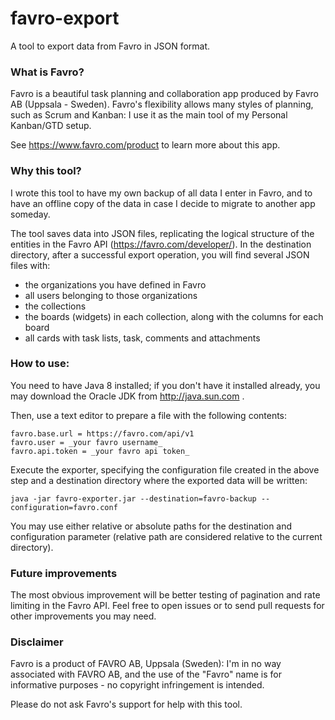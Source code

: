 # favro-export
A tool to export data from Favro in JSON format.

### What is Favro?

Favro is a beautiful task planning and collaboration app produced by Favro AB (Uppsala - Sweden). Favro's flexibility allows many styles of planning, such as Scrum and Kanban: I use it as the main tool of my Personal Kanban/GTD setup.

See https://www.favro.com/product to learn more about this app.

### Why this tool?

I wrote this tool to have my own backup of all data I enter in Favro, and to have an offline copy of the data in case I decide to migrate to another app someday.

The tool saves data into JSON files, replicating the logical structure of the entities in the Favro API (https://favro.com/developer/). In the destination directory, after a successful export operation, you will find several JSON files with:

* the organizations you have defined in Favro
* all users belonging to those organizations
* the collections
* the boards (widgets) in each collection, along with the columns for each board
* all cards with task lists, task, comments and attachments

### How to use:

You need to have Java 8 installed; if you don't have it installed already, you may download the Oracle JDK from http://java.sun.com .

Then, use a text editor to prepare a file with the following contents:

    favro.base.url = https://favro.com/api/v1
    favro.user = _your favro username_
    favro.api.token = _your favro api token_

Execute the exporter, specifying the configuration file created in the above step and a destination directory where the exported data will be written:

    java -jar favro-exporter.jar --destination=favro-backup --configuration=favro.conf

You may use either relative or absolute paths for the destination and configuration parameter (relative path are considered relative to the current directory).

### Future improvements

The most obvious improvement will be better testing of pagination and rate limiting in the Favro API. Feel free to open issues or to send pull requests for other improvements you may need.

### Disclaimer

Favro is a product of FAVRO AB, Uppsala (Sweden): I'm in no way associated with FAVRO AB, and the use of the "Favro" name is for informative purposes - no copyright infringement is intended.

Please do not ask Favro's support for help with this tool.
